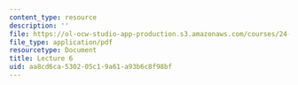 ```yaml
---
content_type: resource
description: ''
file: https://ol-ocw-studio-app-production.s3.amazonaws.com/courses/24-914-language-variation-and-change-spring-2019/aa8cd6ca530205c19a61a93b6c8f98bf_MIT24_914s19_lec6.pdf
file_type: application/pdf
resourcetype: Document
title: Lecture 6
uid: aa8cd6ca-5302-05c1-9a61-a93b6c8f98bf
---
```

